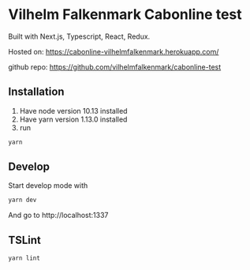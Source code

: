 # Vilhelm Falkenmark Cabonline test

Built with Next.js, Typescript, React, Redux.

Hosted on: https://cabonline-vilhelmfalkenmark.herokuapp.com/

github repo: https://github.com/vilhelmfalkenmark/cabonline-test

## Installation

1.  Have node version 10.13 installed
2.  Have yarn version 1.13.0 installed
3.  run

```sh
yarn
```

## Develop

Start develop mode with

```sh
yarn dev
```

And go to http://localhost:1337

## TSLint

```sh
yarn lint
```
